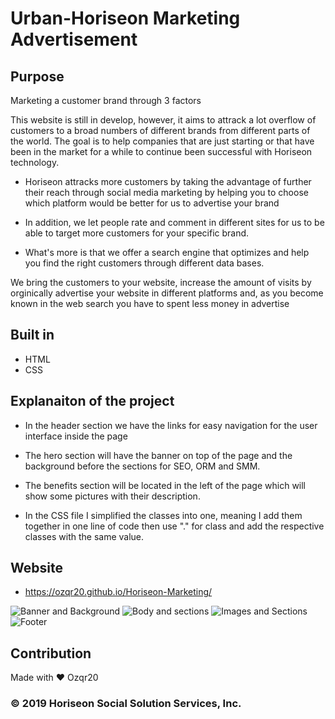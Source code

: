 
# Urban-Horiseon Marketing Advertisement

## Purpose 
Marketing a customer brand through 3 factors 

This website is still in develop, however, it aims to attrack a lot overflow of customers to a broad numbers of different brands from different parts of the world.
       The goal is to help companies that are just starting or that have been in the market for a while to continue been successful with Horiseon technology. 

  * Horiseon attracks more customers by taking the advantage of further their reach through social media marketing by helping you to choose which
        platform would be better for us to advertise your brand
  * In addition, we let people rate and comment in different sites for us to be able to target more customers for your specific brand.

  * What's more is that we offer a search engine that optimizes and help you find the right customers through different data bases.

We bring the customers to your website, increase the amount of visits by orginically advertise your website in different platforms and, as you become known
in the web search you have to spent less money in advertise
 
  
  ## Built in
  * HTML
  * CSS
   
 ## Explanaiton of the project
   
   * In the header section we have the links for easy navigation for the user interface inside the page

   * The hero section will have the banner on top of the page and the background before the sections for SEO, ORM and SMM. 
  
   * The benefits section will be located in the left of the page which will show some pictures with their description.
   
   * In the CSS file I simplified the classes into one, meaning I add them together in one line of code then use "." for class and add the respective classes with the same value.  
      
  ## Website 
  
   * https://ozqr20.github.io/Horiseon-Marketing/

![Banner and Background](https://user-images.githubusercontent.com/53874145/173729068-af32faff-3969-4068-b8c3-08be062aaba6.png)
![Body and sections ](https://user-images.githubusercontent.com/53874145/173729073-f5ab9bfd-3e77-485a-9c21-24f9b4be1647.png)
![Images and Sections](https://user-images.githubusercontent.com/53874145/173729081-f77982c0-3eed-451f-a8b4-56c73f067d6d.png)
![Footer](https://user-images.githubusercontent.com/53874145/173729088-b8f51a74-2786-4804-aa0d-9969f88ae6b7.png)



  
## Contribution 
Made with ❤️️ Ozqr20
### &copy; 2019 Horiseon Social Solution Services, Inc.

